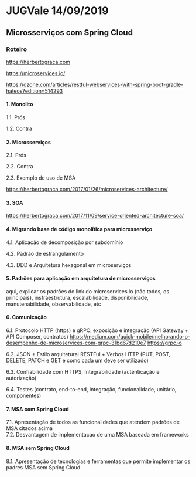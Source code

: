# JUGVale 14/09/2019

## Microsserviços com Spring Cloud

### Roteiro
https://herbertograca.com

https://microservices.io/

https://dzone.com/articles/restful-webservices-with-spring-boot-gradle-hateos?edition=514293

#### 1. Monolito

  1.1. Prós
  
  1.2. Contra

#### 2. Microsserviços

  2.1. Prós
  
  2.2. Contra
  
  2.3. Exemplo de uso de MSA
  
  https://herbertograca.com/2017/01/26/microservices-architecture/

#### 3. SOA

https://herbertograca.com/2017/11/09/service-oriented-architecture-soa/

#### 4. Migrando base de código monolítica para microsserviço

  4.1. Aplicação de decomposição por subdomínio
  
  4.2. Padrão de estrangulamento
  
  4.3. DDD e Arquitetura hexagonal em microserviços

#### 5. Padrões para aplicação em arquitetura de microsserviços

aqui, explicar os padrões do link do microservices.io (não todos, os principais), insfraestrutura, escalabilidade, disponibilidade, manutenabilidade, observabilidade, etc

#### 6. Comunicação
  
  6.1. Protocolo HTTP (https) e gRPC, exposição e integração (API Gateway + API Composer, contratos)
  https://medium.com/quick-mobile/melhorando-o-desempenho-de-microservices-com-grpc-31bd67d210e7
  https://grpc.io
  
  6.2. JSON + Estilo arquitetural RESTFul + Verbos HTTP (PUT, POST, DELETE, PATCH e GET e como cada um deve ser utilizado)
  
  6.3. Confiabilidade com HTTPS, Integrabilidade (autenticação e autorização)
  
  6.4. Testes (contrato, end-to-end, integração, funcionalidade, unitário, componentes)
  
#### 7. MSA com Spring Cloud

  7.1. Apresentação de todos as funcionalidades que atendem padrões de MSA citados acima  
  7.2. Desvantagem de implementacao de uma MSA baseada em frameworks
  
#### 8. MSA sem Spring Cloud

  8.1. Apresentação de tecnologias e ferramentas que permite implementar os padres MSA sem Spring Cloud
